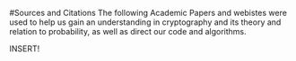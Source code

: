 #Sources and Citations
The following Academic Papers and webistes were used to help us gain an understanding in cryptography and its theory and relation to probability, as well as direct our code and algorithms. 


INSERT!
